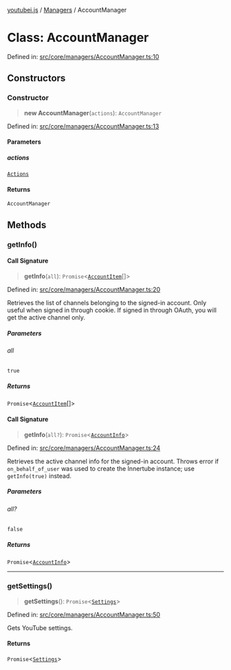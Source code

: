 [youtubei.js](../../../../README.md) / [Managers](../README.md) / AccountManager

# Class: AccountManager

Defined in: [src/core/managers/AccountManager.ts:10](https://github.com/LuanRT/YouTube.js/blob/0733f60b57877f6b8b87dfd5cc6195b5085f5c09/src/core/managers/AccountManager.ts#L10)

## Constructors

### Constructor

> **new AccountManager**(`actions`): `AccountManager`

Defined in: [src/core/managers/AccountManager.ts:13](https://github.com/LuanRT/YouTube.js/blob/0733f60b57877f6b8b87dfd5cc6195b5085f5c09/src/core/managers/AccountManager.ts#L13)

#### Parameters

##### actions

[`Actions`](../../../../classes/Actions.md)

#### Returns

`AccountManager`

## Methods

### getInfo()

#### Call Signature

> **getInfo**(`all`): `Promise`\<[`AccountItem`](../../YTNodes/classes/AccountItem.md)[]\>

Defined in: [src/core/managers/AccountManager.ts:20](https://github.com/LuanRT/YouTube.js/blob/0733f60b57877f6b8b87dfd5cc6195b5085f5c09/src/core/managers/AccountManager.ts#L20)

Retrieves the list of channels belonging to the signed-in account. Only useful when signed in through cookie. If signed in through OAuth, you will get the active channel only.

##### Parameters

###### all

`true`

##### Returns

`Promise`\<[`AccountItem`](../../YTNodes/classes/AccountItem.md)[]\>

#### Call Signature

> **getInfo**(`all?`): `Promise`\<[`AccountInfo`](../../YT/classes/AccountInfo.md)\>

Defined in: [src/core/managers/AccountManager.ts:24](https://github.com/LuanRT/YouTube.js/blob/0733f60b57877f6b8b87dfd5cc6195b5085f5c09/src/core/managers/AccountManager.ts#L24)

Retrieves the active channel info for the signed-in account. Throws error if `on_behalf_of_user` was used to create the Innertube instance; use `getInfo(true)` instead.

##### Parameters

###### all?

`false`

##### Returns

`Promise`\<[`AccountInfo`](../../YT/classes/AccountInfo.md)\>

***

### getSettings()

> **getSettings**(): `Promise`\<[`Settings`](../../YT/classes/Settings.md)\>

Defined in: [src/core/managers/AccountManager.ts:50](https://github.com/LuanRT/YouTube.js/blob/0733f60b57877f6b8b87dfd5cc6195b5085f5c09/src/core/managers/AccountManager.ts#L50)

Gets YouTube settings.

#### Returns

`Promise`\<[`Settings`](../../YT/classes/Settings.md)\>
